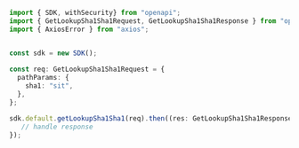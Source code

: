 <!-- Start SDK Example Usage -->
```typescript
import { SDK, withSecurity} from "openapi";
import { GetLookupSha1Sha1Request, GetLookupSha1Sha1Response } from "openapi/src/sdk/models/operations";
import { AxiosError } from "axios";


const sdk = new SDK();
    
const req: GetLookupSha1Sha1Request = {
  pathParams: {
    sha1: "sit",
  },
};

sdk.default.getLookupSha1Sha1(req).then((res: GetLookupSha1Sha1Response | AxiosError) => {
   // handle response
});
```
<!-- End SDK Example Usage -->